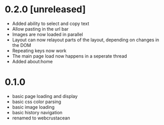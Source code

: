 0.2.0 [unreleased]
===================
- Added ability to select and copy text
- Allow pasting in the url bar
- Images are now loaded in parallel
- Layout can now relayout parts of the layout, depending on changes in the DOM
- Repeating keys now work
- The main page load now happens in a seperate thread
- Added about:home


0.1.0
===================

- basic page loading and display
- basic css color parsing
- basic image loading
- basic history navigation
- renamed to webcrustacean
